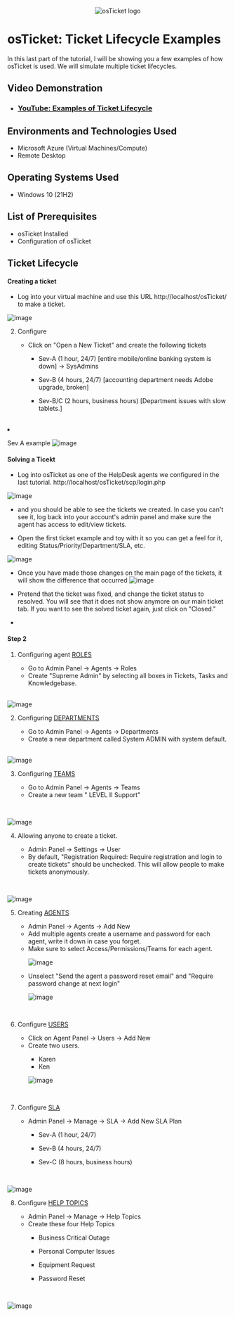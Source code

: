 <p align="center">
<img src="https://i.imgur.com/Clzj7Xs.png" alt="osTicket logo"/>
</p>

<h1>osTicket: Ticket Lifecycle Examples</h1>
In this last part of the tutorial, I will be showing you a few examples of how osTicket is used. We will simulate multiple ticket lifecycles. <br />

<h2>Video Demonstration</h2>

- ### [YouTube: Examples of Ticket Lifecycle](https://www.youtube.com)

<h2>Environments and Technologies Used</h2>

<ul>
<li>Microsoft Azure (Virtual Machines/Compute)</li>
<li>Remote Desktop</li>
</ul> 

<h2>Operating Systems Used </h2>

- Windows 10</b> (21H2)

<h2>List of Prerequisites</h2>

- osTicket Installed
- Configuration of osTicket

<h2>Ticket Lifecycle</h2>
<h4>Creating a ticket</h4>
<p>
  <ul>
    <li>Log into your virtual machine and use this URL http://localhost/osTicket/ to make a ticket.  </li>
    </ul> 
</p>

![image](https://github.com/cardosoguisilva/ticket-lifecycle/assets/157248613/bfd02a28-a71b-46ff-a517-ac70e9452512)

<ol start="2">
<li>Configure  </li>
  <ul>
    <li>Click on "Open a New Ticket" and create the following tickets</li>

- Sev-A (1 hour, 24/7) [entire mobile/online banking system is down] -> SysAdmins
- Sev-B (4 hours, 24/7) [accounting department needs Adobe upgrade, broken]
- Sev-B/C (2 hours, business hours) [Department issues with slow tablets.]
    </ol> <br>

- Sev A example
![image](https://github.com/cardosoguisilva/ticket-lifecycle/assets/157248613/1772c206-044a-4f06-8374-f6d6148e8c5a)


<h4>Solving a Ticekt</h4>
<p>
  <ul>
    <li>Log into osTicket as one of the HelpDesk agents we configured in the last tutorial. http://localhost/osTicket/scp/login.php  </li>
    </ul> 
</p>

![image](https://github.com/cardosoguisilva/ticket-lifecycle/assets/157248613/8c122f54-66b9-49ac-8e59-43fd80f208c6)

- and you should be able to see the tickets we created. In case you can't see it, log back into your account's admin panel and make sure the agent has access to edit/view tickets.

- Open the first ticket example and toy with it so you can get a feel for it, editing Status/Priority/Department/SLA, etc.

![image](https://github.com/cardosoguisilva/ticket-lifecycle/assets/157248613/90e21a3e-3524-41c0-a79f-a859152fa762)

- Once you have made those changes on the main page of the tickets, it will show the difference that occurred 
![image](https://github.com/cardosoguisilva/ticket-lifecycle/assets/157248613/87cde957-8a7a-453a-9290-66c39c7739ab)

- Pretend that the ticket was fixed, and change the ticket status to resolved. You will see that it does not show anymore on our main ticket tab. If you want to see the solved ticket again, just click on "Closed."

- 

























<h4>Step 2</h4>
<p>
  <ol type="1"> 
    <li> Configuring agent <a href="https://docs.osticket.com/en/latest/Admin/Agents/Roles.html">ROLES</a> </li>
  <ul> 
    <li> Go to Admin Panel -> Agents -> Roles</li>
    <li> Create "Supreme Admin" by selecting all boxes in Tickets, Tasks and Knowledgebase.</li> </ul> 
  <br> </ol> 
    
![image](https://github.com/cardosoguisilva/post-install-config/assets/157248613/8ce94b43-2a8d-40aa-b9fb-c2400b60ee7d)
</p>
<p>    
  <ol start="2">
    <li> Configuring <a href="https://docs.osticket.com/en/latest/Admin/Agents/Departments.html">DEPARTMENTS</a> </li>
  <ul> 
    <li> Go to Admin Panel -> Agents -> Departments </li>
    <li> Create a new department called System ADMIN with system default.</li>
<br> </ol>
  
![image](https://github.com/cardosoguisilva/post-install-config/assets/157248613/ce0ba838-c872-4675-b42d-546728800e3f)
</p>
<p>
<ol start="3">
<li>Configuring <a href="https://docs.osticket.com/en/latest/Admin/Agents/Teams.html">TEAMS</a> </li>
  <ul>
    <li>Go to Admin Panel -> Agents -> Teams</li>
    <li>Create a new team " LEVEL II Support"</li>
    </ol> <br>

![image](https://github.com/cardosoguisilva/post-install-config/assets/157248613/d779666d-8b9c-4c2a-99cb-bebd81332ef3)
</p>
<p>
<ol start="4">
<li>Allowing anyone to create a ticket.</li>
  <ul>
    <li>Admin Panel -> Settings -> User</li>
    <li>By default, "Registration Required: Require registration and login to create tickets" should be unchecked. This will allow people to make tickets anonymously.</li>
    </ol> <br>
 
![image](https://github.com/cardosoguisilva/post-install-config/assets/157248613/50b00f10-eff0-4da2-974c-eb0506641556)
</p>
<p>
<ol start="5">
<li>Creating <a href="https://docs.osticket.com/en/latest/Admin/Agents/Agents.html">AGENTS</a></li>
  <ul>
    <li>Admin Panel -> Agents -> Add New</li>
    <li>Add multiple agents create a username and password for each agent, write it down in case you forget.</li>
     <li>Make sure to select Access/Permissions/Teams for each agent.</li>

  ![image](https://github.com/cardosoguisilva/post-install-config/assets/157248613/15fe89c2-435b-48e1-9297-ed0da6c0a90d)
    <li>Unselect "Send the agent a password reset email" and "Require password change at next login"</li>
    
  ![image](https://github.com/cardosoguisilva/post-install-config/assets/157248613/c3ea4f16-68bb-44d5-971a-324673ca8790)
    </ol> <br>
    
</p>

<p>
<ol start="6">
<li>Configure <a href="https://docs.osticket.com/en/latest/Agent/Users/User%20Directory.html">USERS</a> </li>
  <ul>
    <li>Click on Agent Panel -> Users -> Add New </li>
    <li>Create two users.</li>
    
- Karen
- Ken

![image](https://github.com/cardosoguisilva/post-install-config/assets/157248613/b4b97d75-00e6-4ab9-9eb4-bb346924ab63)
  </ol> <br>
</p>    


<p>
<ol start="7">
<li>Configure <a href="https://docs.osticket.com/en/latest/Admin/Manage/SLA%20Plans.html">SLA</a> </li>
  <ul>
    <li>Admin Panel -> Manage -> SLA -> Add New SLA Plan</li>

- Sev-A (1 hour, 24/7)
- Sev-B (4 hours, 24/7)
- Sev-C (8 hours, business hours) 
    </ol> <br>
    
    ![image](https://github.com/cardosoguisilva/post-install-config/assets/157248613/33eb5d63-e335-4f84-94cd-9d977a1d35bf)
</p>  

<p>
<ol start="8">
<li>Configure <a href="https://docs.osticket.com/en/latest/Admin/Manage/Help%20Topic.html">HELP TOPICS</a> </li>
  <ul>
    <li>Admin Panel -> Manage -> Help Topics</li>
    <li>Create these four Help Topics</li>

  - Business Critical Outage
  - Personal Computer Issues
  - Equipment Request
  - Password Reset
  
    </ol> <br>
    
    ![image](https://github.com/cardosoguisilva/post-install-config/assets/157248613/996c8f99-b1b4-409a-88a7-e21f4e33cf2d)
</p>  
    
